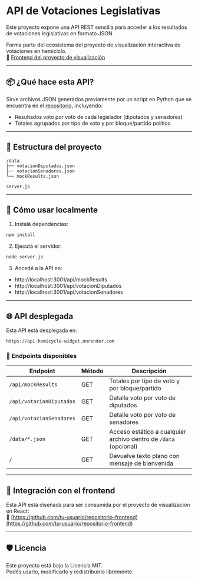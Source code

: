 
# API de Votaciones Legislativas

Este proyecto expone una API REST sencilla para acceder a los resultados de votaciones legislativas en formato JSON.

Forma parte del ecosistema del proyecto de visualización interactiva de votaciones en hemiciclo.  
🔗 [Frontend del proyecto de visualización](https://github.com/tu-usuario/repositorio-frontend)

---

## 📦 ¿Qué hace esta API?

Sirve archivos JSON generados previamente por un script en Python que se encuentra en el [repositorio](https://github.com/DiFioreSantiago/script-hemicycle-data), incluyendo:

- Resultados voto por voto de cada legislador (diputados y senadores)
- Totales agrupados por tipo de voto y por bloque/partido político

---

## 📂 Estructura del proyecto

```
/data
├── votacionDiputados.json
├── votacionSenadores.json
└── mockResults.json

server.js
```

---

## 🚀 Cómo usar localmente

1. Instalá dependencias:

```bash
npm install
```

2. Ejecutá el servidor:

```bash
node server.js
```

3. Accedé a la API en:

- http://localhost:3001/api/mockResults
- http://localhost:3001/api/votacionDiputados
- http://localhost:3001/api/votacionSenadores

---

## 🌐 API desplegada

Esta API está desplegada en:

```plaintext
https://api-hemicycle-widget.onrender.com
```

### 🔧 Endpoints disponibles

| Endpoint | Método | Descripción |
|----------|--------|-------------|
| `/api/mockResults` | GET | Totales por tipo de voto y por bloque/partido |
| `/api/votacionDiputados` | GET | Detalle voto por voto de diputados |
| `/api/votacionSenadores` | GET | Detalle voto por voto de senadores |
| `/data/*.json` | GET | Acceso estático a cualquier archivo dentro de `/data` (opcional) |
| `/` | GET | Devuelve texto plano con mensaje de bienvenida |

---

## 🤝 Integración con el frontend

Esta API está diseñada para ser consumida por el proyecto de visualización en React:  
🔗 [https://github.com/tu-usuario/repositorio-frontend](https://github.com/tu-usuario/repositorio-frontend)

---

## 🛡️ Licencia

Este proyecto está bajo la Licencia MIT.  
Podés usarlo, modificarlo y redistribuirlo libremente.
